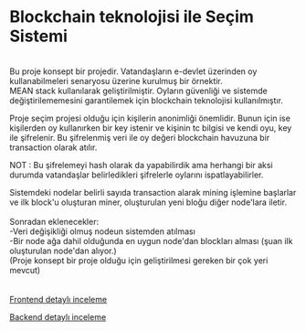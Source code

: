 # Blockchain teknolojisi ile Seçim Sistemi
<br>
Bu proje konsept bir projedir. Vatandaşların e-devlet üzerinden oy kullanabilmeleri senaryosu üzerine kurulmuş bir örnektir. 
<br>
MEAN stack kullanılarak geliştirilmiştir. Oyların güvenliği ve sistemde değiştirilememesini garantilemek için blockchain teknolojisi kullanılmıştır.

Proje seçim projesi olduğu için kişilerin anonimliği önemlidir. Bunun için ise kişilerden oy kullanırken bir key istenir ve kişinin tc bilgisi ve kendi oyu, key ile şifrelenir.
Bu şifrelenmiş veri ile oy değeri blockchain havuzuna bir transaction olarak atılır. 

NOT : Bu şifrelemeyi hash olarak da yapabilirdik ama herhangi bir aksi durumda vatandaşlar belirledikleri şifrelerle oylarını ispatlayabilirler.

Sistemdeki nodelar belirli sayıda transaction alarak mining işlemine başlarlar ve ilk block'u oluşturan miner, oluşturulan yeni bloğu diğer node'lara iletir.
<br><br>
Sonradan eklenecekler: <br>
-Veri değişikliği olmuş nodeun sistemden atılması <br>
-Bir node ağa dahil olduğunda en uygun node'dan blockları alması (şuan ilk oluşturulan node'dan alıyor.)<br>
(Proje konsept bir proje olduğu için geliştirilmesi gereken bir çok yeri mevcut)<br>
<br><br>
<a href ="https://github.com/merveagca" target="_blank"> Frontend detaylı inceleme</a>

<a href ="https://github.com/merveagca" target="_blank"> Backend detaylı inceleme</a>
